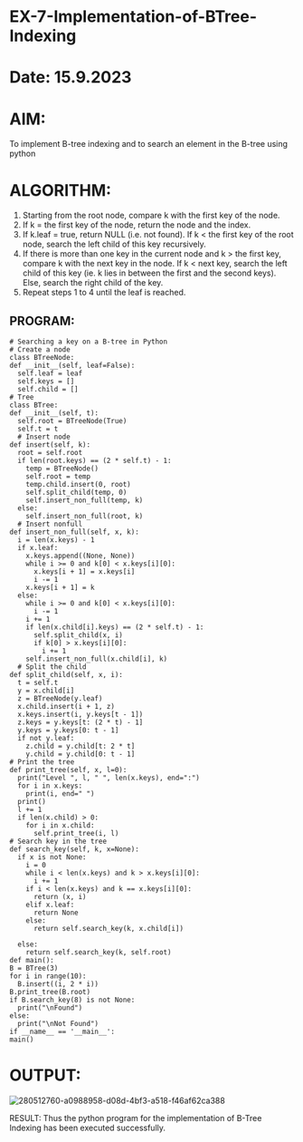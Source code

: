# EX-7-Implementation-of-BTree-Indexing

# Date: 15.9.2023

# AIM:
To implement B-tree indexing and to search an element in the B-tree using python

# ALGORITHM:
1. Starting from the root node, compare k with the first key of the node.
2. If k = the first key of the node, return the node and the index.
3. If k.leaf = true, return NULL (i.e. not found).
If k < the first key of the root node, search the left child of this key recursively.
4. If there is more than one key in the current node and k > the first key, compare k with the next key in the node. If k < next key, search the left child of this key (ie. k lies in between the first and the second keys). Else, search the right child of the key.
5. Repeat steps 1 to 4 until the leaf is reached.

## PROGRAM:

```
# Searching a key on a B-tree in Python
# Create a node
class BTreeNode:
def __init__(self, leaf=False):
  self.leaf = leaf
  self.keys = []
  self.child = []
# Tree
class BTree:
def __init__(self, t):
  self.root = BTreeNode(True)
  self.t = t
  # Insert node
def insert(self, k):
  root = self.root
  if len(root.keys) == (2 * self.t) - 1:
    temp = BTreeNode()
    self.root = temp
    temp.child.insert(0, root)
    self.split_child(temp, 0)
    self.insert_non_full(temp, k)
  else:
    self.insert_non_full(root, k)
  # Insert nonfull
def insert_non_full(self, x, k):
  i = len(x.keys) - 1
  if x.leaf:
    x.keys.append((None, None))
    while i >= 0 and k[0] < x.keys[i][0]:
      x.keys[i + 1] = x.keys[i]
      i -= 1
    x.keys[i + 1] = k
  else:
    while i >= 0 and k[0] < x.keys[i][0]:
      i -= 1
    i += 1
    if len(x.child[i].keys) == (2 * self.t) - 1:
      self.split_child(x, i)
      if k[0] > x.keys[i][0]:
        i += 1
    self.insert_non_full(x.child[i], k)
  # Split the child
def split_child(self, x, i):
  t = self.t
  y = x.child[i]
  z = BTreeNode(y.leaf)
  x.child.insert(i + 1, z)
  x.keys.insert(i, y.keys[t - 1])
  z.keys = y.keys[t: (2 * t) - 1]
  y.keys = y.keys[0: t - 1]
  if not y.leaf:
    z.child = y.child[t: 2 * t]
    y.child = y.child[0: t - 1]
# Print the tree
def print_tree(self, x, l=0):
  print("Level ", l, " ", len(x.keys), end=":")
  for i in x.keys:
    print(i, end=" ")
  print()
  l += 1
  if len(x.child) > 0:
    for i in x.child:
      self.print_tree(i, l)
# Search key in the tree
def search_key(self, k, x=None):
  if x is not None:
    i = 0
    while i < len(x.keys) and k > x.keys[i][0]:
      i += 1
    if i < len(x.keys) and k == x.keys[i][0]:
      return (x, i)
    elif x.leaf:
      return None
    else:
      return self.search_key(k, x.child[i])
    
  else:
    return self.search_key(k, self.root)
def main():
B = BTree(3)
for i in range(10):
  B.insert((i, 2 * i))
B.print_tree(B.root)
if B.search_key(8) is not None:
  print("\nFound")
else:
  print("\nNot Found")
if __name__ == '__main__':
main()
```

# OUTPUT:

![280512760-a0988958-d08d-4bf3-a518-f46af62ca388](https://github.com/prithviraj5703/EX-7-Implementation-of-BTree-Indexing/assets/121418418/3ed6ba58-37a5-43f6-8a0b-885dedc8c17b)


RESULT:
Thus the python program for the implementation of B-Tree Indexing has been executed successfully.
